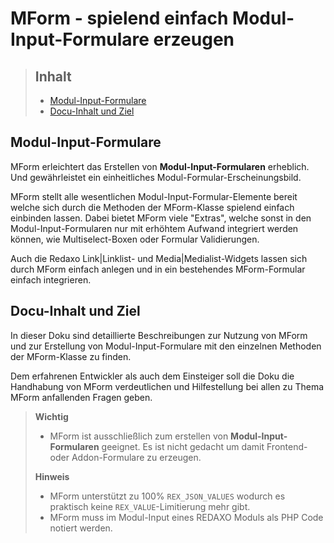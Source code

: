 # MForm - spielend einfach Modul-Input-Formulare erzeugen

> ## Inhalt
> - [Modul-Input-Formulare](#Modul-Input-Formulare)
> - [Docu-Inhalt und Ziel](#Docu-Inhalt)


<a name="Modul-Input-Formulare"></a>
## Modul-Input-Formulare

MForm erleichtert das Erstellen von **Modul-Input-Formularen** erheblich. Und gewährleistet ein einheitliches Modul-Formular-Erscheinungsbild.  

MForm stellt alle wesentlichen Modul-Input-Formular-Elemente bereit welche sich durch die Methoden der MForm-Klasse spielend einfach einbinden lassen. Dabei bietet MForm viele "Extras", welche sonst in den Modul-Input-Formularen nur mit erhöhtem Aufwand integriert werden können, wie Multiselect-Boxen oder Formular Validierungen.

Auch die Redaxo Link|Linklist- und Media|Medialist-Widgets lassen sich durch MForm einfach anlegen und in ein bestehendes MForm-Formular einfach integrieren.


<a name="Docu-Inhalt"></a>
## Docu-Inhalt und Ziel

In dieser Doku sind detaillierte Beschreibungen zur Nutzung von MForm und zur Erstellung von Modul-Input-Formulare mit den einzelnen Methoden der MForm-Klasse zu finden.

Dem erfahrenen Entwickler als auch dem Einsteiger soll die Doku die Handhabung von MForm verdeutlichen und Hilfestellung bei allen zu Thema MForm anfallenden Fragen geben.


> **Wichtig**
>
> * MForm ist ausschließlich zum erstellen von **Modul-Input-Formularen** geeignet. Es ist nicht gedacht um damit Frontend- oder Addon-Formulare zu erzeugen.
>
> **Hinweis**
>
> * MForm unterstützt zu 100% `REX_JSON_VALUES` wodurch es praktisch keine `REX_VALUE`-Limitierung mehr gibt.
> * MForm muss im Modul-Input eines REDAXO Moduls als PHP Code notiert werden.
